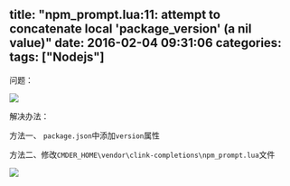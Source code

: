 title: "npm_prompt.lua:11: attempt to concatenate local 'package_version' (a nil value)"
date: 2016-02-04 09:31:06
categories:
tags: ["Nodejs"]
---
问题：

![](http://7xkexv.dl1.z0.glb.clouddn.com/20160204/cmder.png)

解决办法：

方法一、 `package.json`中添加`version`属性

方法二、修改`CMDER_HOME\vendor\clink-completions\npm_prompt.lua`文件

![](http://7xkexv.dl1.z0.glb.clouddn.com/20160204/npm_prompt.png)
